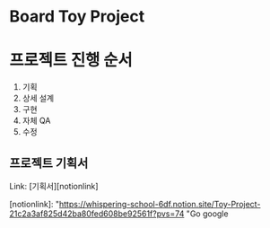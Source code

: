 Board Toy Project
================


# 프로젝트 진행 순서
1. 기획
2. 상세 설계
3. 구현
4. 자체 QA
5. 수정


프로젝트 기획서
------------------------   

Link: [기획서][notionlink]

[notionlink]: "https://whispering-school-6df.notion.site/Toy-Project-21c2a3af825d42ba80fed608be92561f?pvs=74 "Go google
